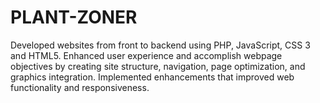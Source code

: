 # PLANT-ZONER
Developed websites from front to backend using PHP, JavaScript, CSS 3 and HTML5. Enhanced user experience and accomplish webpage objectives by creating site structure, navigation, page optimization, and graphics integration. Implemented enhancements that improved web functionality and responsiveness. 
